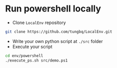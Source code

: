 # Run powershell locally

- Clone `LocalEnv` repository

```bash
git clone https://github.com/tungbq/LocalEnv.git
```

- Write your own python script at `./src` folder
- Execute your script

```bash
cd env/powershell
./execute_ps.sh src/demo.ps1
```
